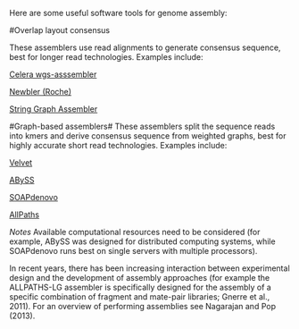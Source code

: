 Here are some useful software  tools for genome assembly:

#Overlap layout consensus

These assemblers use read alignments to generate consensus sequence, best for longer read technologies. Examples include: 

[Celera wgs-asssembler](http://wgs-assembler.sourceforge.net)

[Newbler (Roche)](http://www.454.com/products/analysis-software) 

[String Graph Assembler](https://github.com/jts/sga)

#Graph-based assemblers#
These assemblers split the sequence reads into kmers and derive consensus sequence from weighted graphs, best for highly accurate short read technologies. Examples include: 

[Velvet](https://www.ebi.ac.uk/~zerbino/velvet)

[ABySS](http://www.bcgsc.ca/platform/bioinfo/software/abyss)

[SOAPdenovo](http://soap.genomics.org.cn/soapdenovo.html)

[AllPaths](https://www.broadinstitute.org/software/allpaths-lg/blog)

*Notes*
Available computational resources need to be considered (for example, ABySS was designed for distributed computing systems, while SOAPdenovo runs best on single servers with multiple processors).

In recent years, there has been increasing interaction between experimental design and the development of assembly approaches (for example the ALLPATHS-LG assembler is specifically designed for the assembly of a specific combination of fragment and mate-pair libraries; Gnerre et al., 2011). For an overview of performing assemblies see Nagarajan and Pop (2013).
